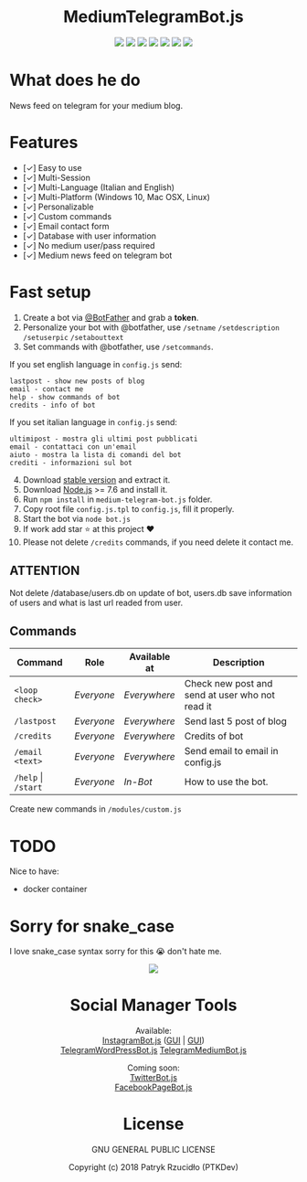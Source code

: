 <p align="center"><h1 align="center">MediumTelegramBot.js</h1></p>

<p align="center"><a href="#" alt="License"><img src="https://img.shields.io/badge/license-GLPv3-brightgreen.svg"></a>
<a href="https://github.com/telegraf/telegraf" alt="powered by telegraf"><img src="https://img.shields.io/badge/powered%20by-telegraf-46aef7.svg"></a>
<a href="https://github.com/social-manager-tools/medium-telegram-bot.js/releases" alt="Version"><img src="https://img.shields.io/badge/version-v0.1-lightgrey.svg"></a>
<a href="https://t.me/ptkdevblog_bot" alt="Try bot"><img src="https://img.shields.io/badge/try%20bot-ptkdev%20blog-blue.svg"></a>
<a href="https://slack.ptkdev.io" alt="Slack Chat"><img src="https://img.shields.io/badge/chat%20on-Slack-orange.svg"></a>
<a href="https://paypal.me/ptkdev" alt="Paypale Donate"><img src="https://img.shields.io/badge/donate-PayPal-red.svg"></a>
<a href="mailto:support@ptkdev.io" alt="Support: support@ptkdev.io"><img src="https://img.shields.io/badge/help-support@ptkdev.io-fbbc05.svg"></a></p>

# What does he do
News feed on telegram for your medium blog. 

# Features
* [✓] Easy to use
* [✓] Multi-Session
* [✓] Multi-Language (Italian and English)
* [✓] Multi-Platform (Windows 10, Mac OSX, Linux)
* [✓] Personalizable
* [✓] Custom commands
* [✓] Email contact form
* [✓] Database with user information
* [✓] No medium user/pass required
* [✓] Medium news feed on telegram bot

# Fast setup
1. Create a bot via [@BotFather](https://t.me/BotFather) and grab a **token**. 
2. Personalize your bot with @botfather, use `/setname` `/setdescription` `/setuserpic` `/setabouttext`
3. Set commands with @botfather, use `/setcommands`. 

If you set english language in `config.js` send:
```
lastpost - show new posts of blog
email - contact me
help - show commands of bot
credits - info of bot
```
If you set italian language in `config.js` send:
```
ultimipost - mostra gli ultimi post pubblicati
email - contattaci con un'email
aiuto - mostra la lista di comandi del bot
crediti - informazioni sul bot
```
4. Download [stable version](https://github.com/social-manager-tools/medium-telegram-bot.js/releases) and extract it.
5. Download [Node.js](https://nodejs.org/) >= 7.6 and install it.
6. Run `npm install` in `medium-telegram-bot.js` folder.
7. Copy root file `config.js.tpl` to `config.js`, fill it properly.
8. Start the bot via `node bot.js`
9. If work add star :star: at this project :heart:
10. Please not delete `/credits` commands, if you need delete it contact me.

## ATTENTION
Not delete /database/users.db on update of bot, users.db save information of users and what is last url readed from user.

## Commands
Command                 | Role       | Available at | Description
----------------------- | ---------- | ------------ | -----------------
`<loop check>`          | _Everyone_ | _Everywhere_ | Check new post and send at user who not read it
`/lastpost`             | _Everyone_ | _Everywhere_ | Send last 5 post of blog
`/credits`              | _Everyone_ | _Everywhere_ | Credits of bot
`/email <text>`         | _Everyone_ | _Everywhere_ | Send email to email in config.js
`/help` \| `/start`     | _Everyone_ | _In-Bot_     | How to use the bot.

Create new commands in `/modules/custom.js`

# TODO
Nice to have:
* docker container

# Sorry for snake_case
I love snake_case syntax sorry for this :sob: don't hate me.

<p align="center"><a href="https://github.com/social-manager-tools" alt="Screenshot"><img src="https://ptkdev.it/img/bot/social-manager-tools.png"></a></p>
<p align="center"><h1 align="center">Social Manager Tools</h1></p>

<p align="center">Available:<br />
<a href="https://github.com/social-manager-tools/instagram-bot.js">InstagramBot.js</a> (<a href="https://github.com/social-manager-tools/instagram-bot-gui.js">GUI</a> | <a href="https://github.com/social-manager-tools/instagram-bot-lib.js">GUI</a>)<br />
<a href="https://github.com/social-manager-tools/wordpress-telegram-bot.js">TelegramWordPressBot.js</a>
<a href="https://github.com/social-manager-tools/medium-telegram-bot.js">TelegramMediumBot.js</a></p>

<p align="center">Coming soon:<br />
<a href="https://github.com/social-manager-tools/twitter-bot.js">TwitterBot.js</a><br />
<a href="https://github.com/social-manager-tools/facebookpage-bot.js">FacebookPageBot.js</a></p>

<p align="center"><h1 align="center">License</h1></p>

<p align="center">GNU GENERAL PUBLIC LICENSE</p>

<p align="center">Copyright (c) 2018 Patryk Rzucidło (PTKDev)</p>
